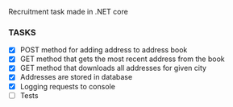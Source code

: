 <!-- Address Book -->

Recruitment task made in .NET core

### TASKS

- [x] POST method for adding address to address book
- [x] GET method that gets the most recent address from the book
- [x] GET method that downloads all addresses for given city
- [x] Addresses are stored in database
- [x] Logging requests to console
- [ ] Tests 
